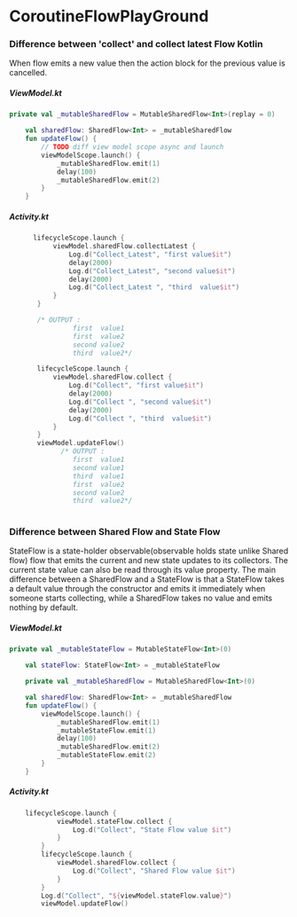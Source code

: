 # CoroutineFlowPlayGround


### Difference between 'collect' and collect latest Flow Kotlin
When flow emits a new value then the action block for the previous value is cancelled.

##### ViewModel.kt
```kt 
private val _mutableSharedFlow = MutableSharedFlow<Int>(replay = 0)

    val sharedFlow: SharedFlow<Int> = _mutableSharedFlow
    fun updateFlow() {
        // TODO diff view model scope async and launch
        viewModelScope.launch() {
            _mutableSharedFlow.emit(1)
            delay(100)
            _mutableSharedFlow.emit(2)
        }
    }
  ```
 ##### Activity.kt 
 ```kt
       lifecycleScope.launch {
            viewModel.sharedFlow.collectLatest {
                Log.d("Collect_Latest", "first value$it")
                delay(2000)
                Log.d("Collect_Latest", "second value$it")
                delay(2000)
                Log.d("Collect_Latest ", "third  value$it")
            }
        }

        /* OUTPUT :
                 first  value1
                 first  value2
                 second value2
                 third  value2*/

        lifecycleScope.launch {
            viewModel.sharedFlow.collect {
                Log.d("Collect", "first value$it")
                delay(2000)
                Log.d("Collect ", "second value$it")
                delay(2000)
                Log.d("Collect ", "third  value$it")
            }
        }
        viewModel.updateFlow()
              /* OUTPUT :
                 first  value1
                 second value1
                 third  value1
                 first  value2
                 second value2
                 third  value2*/
                 
   ```
### Difference between Shared Flow and State Flow
StateFlow is a state-holder observable(observable holds state unlike Shared flow) flow that emits the current and new state updates to its collectors.
The current state value can also be read through its value property.
The main difference between a SharedFlow and a StateFlow is that a StateFlow takes a default value through the constructor and emits it immediately when someone starts collecting, while a SharedFlow takes no value and emits nothing by default.
##### ViewModel.kt
```kt
private val _mutableStateFlow = MutableStateFlow<Int>(0)

    val stateFlow: StateFlow<Int> = _mutableStateFlow

    private val _mutableSharedFlow = MutableSharedFlow<Int>(0)

    val sharedFlow: SharedFlow<Int> = _mutableSharedFlow
    fun updateFlow() {
        viewModelScope.launch() {
            _mutableSharedFlow.emit(1)
            _mutableStateFlow.emit(1)
            delay(100)
            _mutableSharedFlow.emit(2)
            _mutableStateFlow.emit(2)
        }
    }
   ```
##### Activity.kt   
```kt
    lifecycleScope.launch {
            viewModel.stateFlow.collect {
                Log.d("Collect", "State Flow value $it")
            }
        }
        lifecycleScope.launch {
            viewModel.sharedFlow.collect {
                Log.d("Collect", "Shared Flow value $it")
            }
        }
        Log.d("Collect", "${viewModel.stateFlow.value}")
        viewModel.updateFlow()
   ```
   
  
